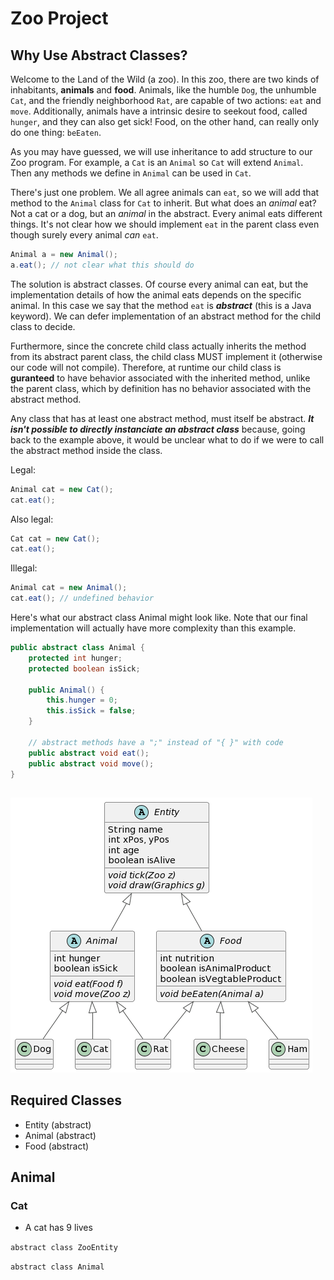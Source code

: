 
# Zoo Project

## Why Use Abstract Classes?

Welcome to the Land of the Wild (a zoo). In this zoo, there are two kinds of inhabitants, **animals** and **food**. Animals, like the humble `Dog`, the unhumble `Cat`, and the friendly neighborhood `Rat`, are capable of two actions: `eat` and `move`. Additionally, animals have a intrinsic desire to seekout food, called `hunger`, and they can also get sick! Food, on the other hand, can really only do one thing: `beEaten`.

As you may have guessed, we will use inheritance to add structure to our Zoo program. For example, a `Cat` is an `Animal` so `Cat` will extend `Animal`. Then any methods we define in `Animal` can be used in `Cat`.

There's just one problem. We all agree animals can `eat`, so we will add that method to the `Animal` class for `Cat` to inherit. But what does an *animal* eat? Not a cat or a dog, but an *animal* in the abstract. Every animal eats different things. It's not clear how we should implement `eat` in the parent class even though surely every animal *can* `eat`.

```java
Animal a = new Animal();
a.eat(); // not clear what this should do
```

The solution is abstract classes. Of course every animal can eat, but the implementation details of how the animal eats depends on the specific animal. In this case we say that the method `eat` is ***abstract*** (this is a Java keyword). We can defer implementation of an abstract method for the child class to decide.

Furthermore, since the concrete child class actually inherits the method from its abstract parent class, the child class MUST implement it (otherwise our code will not compile). Therefore, at runtime our child class is **guranteed** to have behavior associated with the inherited method, unlike the parent class, which by definition has no behavior associated with the abstract method.

Any class that has at least one abstract method, must itself be abstract. ***It isn't possible to directly instanciate an abstract class*** because, going back to the example above, it would be unclear what to do if we were to call the abstract method inside the class.

Legal:
```java
Animal cat = new Cat();
cat.eat();
```

Also legal:
```java
Cat cat = new Cat();
cat.eat();
```

Illegal:
```java
Animal cat = new Animal(); 
cat.eat(); // undefined behavior
```

Here's what our abstract class Animal might look like. Note that our final implementation will actually have more complexity than this example.

```java
public abstract class Animal {
    protected int hunger;
    protected boolean isSick;

    public Animal() {
        this.hunger = 0;
        this.isSick = false;
    }

    // abstract methods have a ";" instead of "{ }" with code
    public abstract void eat(); 
    public abstract void move();
}
```

##

![image](./abstract_heiarchy.png)

## Required Classes
- Entity (abstract)
- Animal (abstract)
- Food (abstract)

## 



## Animal

### Cat
 - A cat has 9 lives

`abstract class ZooEntity`

`abstract class Animal`




